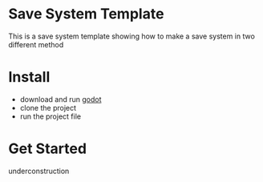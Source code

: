 # Save System Template
This is a save system template showing how to make a save system in two different method

# Install
- download and run [godot](https://godotengine.org/)
- clone the project
- run the project file

# Get Started
underconstruction
